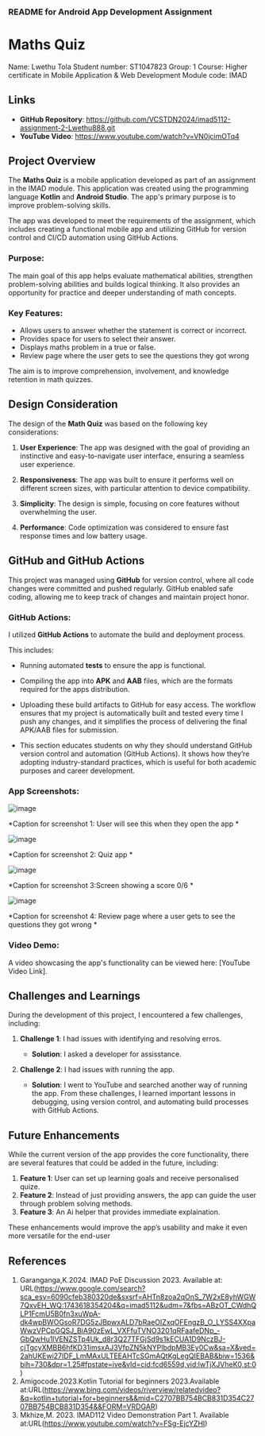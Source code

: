 
### **README for Android App Development Assignment**

# Maths Quiz
Name: Lwethu Tola
Student number: ST1047823
Group: 1
Course: Higher certificate in Mobile Application & Web Development
Module code: IMAD
  
## Links
- **GitHub Repository**: https://github.com/VCSTDN2024/imad5112-assignment-2-Lwethu888.git
- **YouTube Video**: https://www.youtube.com/watch?v=VN0jcimOTq4

## Project Overview
The **Maths Quiz** is a mobile application developed as part of an assignment in the IMAD module. This application was created using the programming language **Kotlin** and **Android Studio**. The app's primary purpose is to improve problem-solving skills.

The app was developed to meet the requirements of the assignment, which includes creating a functional mobile app and utilizing GitHub for version control and CI/CD automation using GitHub Actions.

### Purpose:
The main goal of this app helps evaluate mathematical abilities, strengthen problem-solving abilities and builds logical thinking. It also provides an opportunity for practice and deeper understanding of math concepts.

### Key Features:
-  Allows users to answer whether the statement is correct or incorrect.
-  Provides space for users to select their answer. 
- Displays maths problem in a true or false.
- Review page where the user gets to see the questions they got wrong 
 
The aim is to improve comprehension, involvement, and knowledge retention in math quizzes.

## Design Consideration
The design of the **Math Quiz** was based on the following key considerations:

1. **User Experience**: The app was designed with the goal of providing an instinctive and easy-to-navigate user interface, ensuring a seamless user experience.
   
2. **Responsiveness**: The app was built to ensure it performs well on different screen sizes, with particular attention to device compatibility.
   
3. **Simplicity**: The design is simple, focusing on core features without overwhelming the user.
   
4. **Performance**: Code optimization was considered to ensure fast response times and low battery usage.

## GitHub and GitHub Actions
This project was managed using **GitHub** for version control, where all code changes were committed and pushed regularly. GitHub enabled safe coding, allowing me to keep track of changes and maintain project honor.

### GitHub Actions:
I utilized **GitHub Actions** to automate the build and deployment process. 

This includes:
- Running automated **tests** to ensure the app is functional.
- Compiling the app into **APK** and **AAB** files, which are the formats required for the apps distribution.
- Uploading these build artifacts to GitHub for easy access.
The workflow ensures that my project is automatically built and tested every time I push any changes, and it simplifies the process of delivering the final APK/AAB files for submission.

- This section educates students on why they should understand GitHub version control and automation (GitHub Actions). It shows how they’re adopting industry-standard practices, which is useful for both academic purposes and career development.

### App Screenshots:

![image](https://github.com/user-attachments/assets/9018f727-9351-4d1b-b992-48dc837b4852)

*Caption for screenshot 1: User will see this when they open the app *

![image](https://github.com/user-attachments/assets/d5f9822b-3ee6-48a1-b878-e887ff38c15d)

*Caption for screenshot 2: Quiz app *

![image](https://github.com/user-attachments/assets/a90104aa-77ee-4017-8086-502fe79f572e)

*Caption for screenshot 3:Screen showing a score 0/6  *

![image](https://github.com/user-attachments/assets/1af6721a-82a2-4633-a327-41ac9b6fd0fb)

*Caption for screenshot 4: Review page where a user gets to see the questions they got wrong *

### Video Demo:
A video showcasing the app's functionality can be viewed here: [YouTube Video Link].

## Challenges and Learnings
During the development of this project, I encountered a few challenges, including:

1. **Challenge 1**: I had issues with identifying and resolving erros. 
   - **Solution**:  I asked a developer for assisstance.
   
2. **Challenge 2**: I had issues with running the app.
   - **Solution**: I went to YouTube and searched another way of running the app.
From these challenges, I learned important lessons in debugging, using version control, and automating build processes with GitHub Actions.

## Future Enhancements
While the current version of the app provides the core functionality, there are several features that could be added in the future, including:
1. **Feature 1**: User can set up learning goals and receive personalised quize. 
2. **Feature 2**: Instead of just providing answers, the app can guide the user through problem solving methods.
3. **Feature 3**: An Ai helper that provides immediate explaination.

These enhancements would improve the app’s usability and make it even more versatile for the end-user

## References
1. Garanganga,K.2024. IMAD PoE Discussion 2023. Available at: URL(https://www.google.com/search?sca_esv=6090cfeb380320de&sxsrf=AHTn8zoa2qOnS_7W2xE8yhWGW7QxvEH_WQ:1743618354204&q=imad5112&udm=7&fbs=ABzOT_CWdhQLP1FcmU5B0fn3xuWpA-dk4wpBWOGsoR7DG5zJBpwxALD7bRaeOIZxqOFEngzB_O_LYSS4XXpaWwzVPCpGQSJ_BiA90zEwL_VXFfuTVNO3201qRFaafeDNp_-GbQwHu1lVENZSTp4Uk_d8r3Q27TFGjSd9s1kECUA1D9NczBJ-cjTgcyXMBB6hfKD31imsxAJ3VfpZN5kNYPlbdpMB3Ey0Cw&sa=X&ved=2ahUKEwi27IDF_LmMAxULTEEAHTcSGmAQtKgLegQIEBAB&biw=1536&bih=730&dpr=1.25#fpstate=ive&vld=cid:fcd6559d,vid:lwTjXJVheK0,st:0)   
2. Amigocode.2023.Kotlin Tutorial for beginners 2023.Available at:URL(https://www.bing.com/videos/riverview/relatedvideo?&q=kotlin+tutorial+for+beginners&&mid=C2707BB754BCB831D354C2707BB754BCB831D354&&FORM=VRDGAR)
3. Mkhize,M. 2023. IMAD112 Video Demonstration Part 1. Available at:URL(https://www.youtube.com/watch?v=FSg-EjcYZHI)
